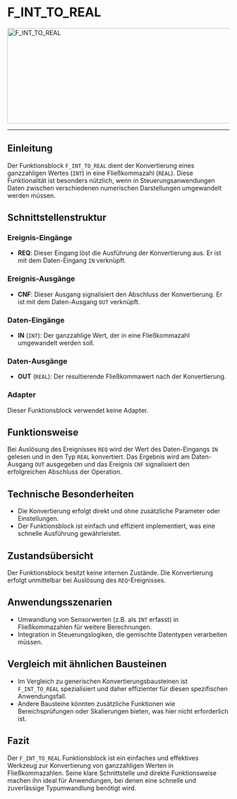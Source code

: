 # F_INT_TO_REAL

<img width="1423" height="216" alt="F_INT_TO_REAL" src="https://github.com/user-attachments/assets/6294145e-fd3f-497a-ada1-e0cf83c00ba8" />

* * * * * * * * * *
## Einleitung
Der Funktionsblock `F_INT_TO_REAL` dient der Konvertierung eines ganzzahligen Wertes (`INT`) in eine Fließkommazahl (`REAL`). Diese Funktionalität ist besonders nützlich, wenn in Steuerungsanwendungen Daten zwischen verschiedenen numerischen Darstellungen umgewandelt werden müssen.

## Schnittstellenstruktur

### **Ereignis-Eingänge**
- **REQ**: Dieser Eingang löst die Ausführung der Konvertierung aus. Er ist mit dem Daten-Eingang `IN` verknüpft.

### **Ereignis-Ausgänge**
- **CNF**: Dieser Ausgang signalisiert den Abschluss der Konvertierung. Er ist mit dem Daten-Ausgang `OUT` verknüpft.

### **Daten-Eingänge**
- **IN** (`INT`): Der ganzzahlige Wert, der in eine Fließkommazahl umgewandelt werden soll.

### **Daten-Ausgänge**
- **OUT** (`REAL`): Der resultierende Fließkommawert nach der Konvertierung.

### **Adapter**
Dieser Funktionsblock verwendet keine Adapter.

## Funktionsweise
Bei Auslösung des Ereignisses `REQ` wird der Wert des Daten-Eingangs `IN` gelesen und in den Typ `REAL` konvertiert. Das Ergebnis wird am Daten-Ausgang `OUT` ausgegeben und das Ereignis `CNF` signalisiert den erfolgreichen Abschluss der Operation.

## Technische Besonderheiten
- Die Konvertierung erfolgt direkt und ohne zusätzliche Parameter oder Einstellungen.
- Der Funktionsblock ist einfach und effizient implementiert, was eine schnelle Ausführung gewährleistet.

## Zustandsübersicht
Der Funktionsblock besitzt keine internen Zustände. Die Konvertierung erfolgt unmittelbar bei Auslösung des `REQ`-Ereignisses.

## Anwendungsszenarien
- Umwandlung von Sensorwerten (z.B. als `INT` erfasst) in Fließkommazahlen für weitere Berechnungen.
- Integration in Steuerungslogiken, die gemischte Datentypen verarbeiten müssen.

## Vergleich mit ähnlichen Bausteinen
- Im Vergleich zu generischen Konvertierungsbausteinen ist `F_INT_TO_REAL` spezialisiert und daher effizienter für diesen spezifischen Anwendungsfall.
- Andere Bausteine könnten zusätzliche Funktionen wie Bereichsprüfungen oder Skalierungen bieten, was hier nicht erforderlich ist.

## Fazit
Der `F_INT_TO_REAL` Funktionsblock ist ein einfaches und effektives Werkzeug zur Konvertierung von ganzzahligen Werten in Fließkommazahlen. Seine klare Schnittstelle und direkte Funktionsweise machen ihn ideal für Anwendungen, bei denen eine schnelle und zuverlässige Typumwandlung benötigt wird.

